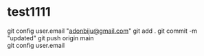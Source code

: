 # test1111
git config user.email "adonbiju@gmail.com"
git add .
git commit -m "updated"
git push origin main  
git config user.email